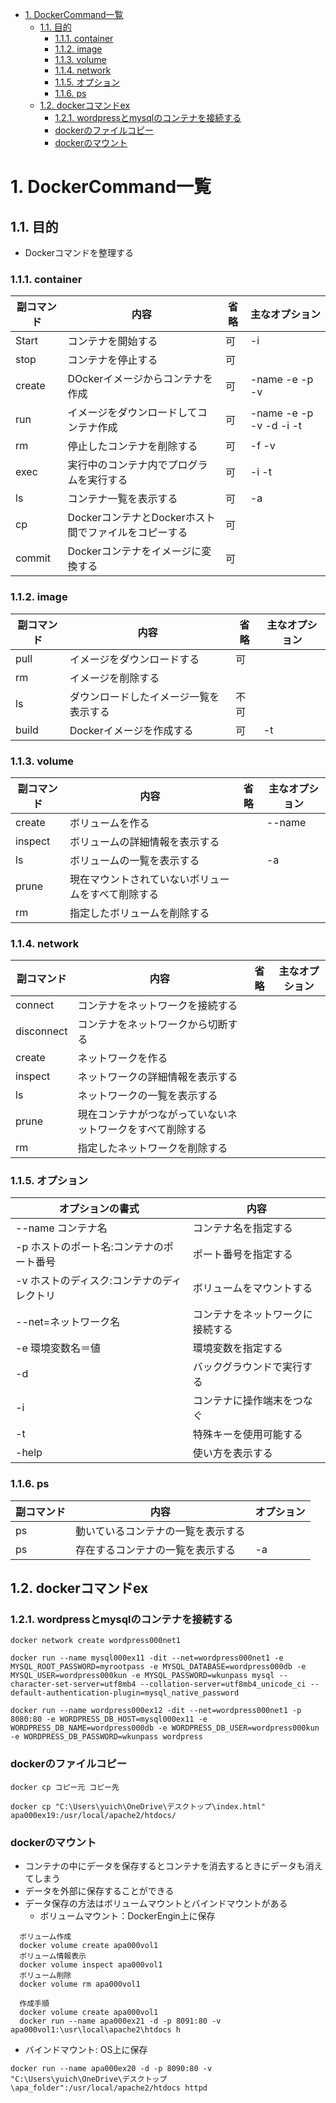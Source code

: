 <!-- TOC -->

- [1. DockerCommand一覧](#1-dockercommand一覧)
  - [1.1. 目的](#11-目的)
    - [1.1.1. container](#111-container)
    - [1.1.2. image](#112-image)
    - [1.1.3. volume](#113-volume)
    - [1.1.4. network](#114-network)
    - [1.1.5. オプション](#115-オプション)
    - [1.1.6. ps](#116-ps)
  - [1.2. dockerコマンドex](#12-dockerコマンドex)
    - [1.2.1. wordpressとmysqlのコンテナを接続する](#121-wordpressとmysqlのコンテナを接続する)
    - [dockerのファイルコピー](#dockerのファイルコピー)
    - [dockerのマウント](#dockerのマウント)

<!-- /TOC -->

# 1. DockerCommand一覧

## 1.1. 目的

- Dockerコマンドを整理する

### 1.1.1. container

|副コマンド|内容|省略|主なオプション|
|--|--|--|--|
|Start|コンテナを開始する|可|-i|
|stop|コンテナを停止する|可||
|create|DOckerイメージからコンテナを作成|可|-name -e -p -v|
|run|イメージをダウンロードしてコンテナ作成|可|-name -e -p -v -d -i -t|
|rm|停止したコンテナを削除する|可|-f -v|
|exec|実行中のコンテナ内でプログラムを実行する|可|-i -t|
|ls|コンテナ一覧を表示する|可|-a|
|cp|DockerコンテナとDockerホスト間でファイルをコピーする|可||
|commit|Dockerコンテナをイメージに変換する|可||

### 1.1.2. image

|副コマンド|内容|省略|主なオプション|
|--|--|--|--|
|pull|イメージをダウンロードする|可||
|rm|イメージを削除する|||
|ls|ダウンロードしたイメージ一覧を表示する|不可||
|build|Dockerイメージを作成する|可|-t|

### 1.1.3. volume

|副コマンド|内容|省略|主なオプション|
|--|--|--|--|
|create|ボリュームを作る||--name|
|inspect|ボリュームの詳細情報を表示する|||
|ls|ボリュームの一覧を表示する||-a|
|prune|現在マウントされていないボリュームをすべて削除する|||
|rm|指定したボリュームを削除する|||

### 1.1.4. network

|副コマンド|内容|省略|主なオプション|
|--|--|--|--|
|connect|コンテナをネットワークを接続する|||
|disconnect|コンテナをネットワークから切断する|||
|create|ネットワークを作る|||
|inspect|ネットワークの詳細情報を表示する|||
|ls|ネットワークの一覧を表示する|||
|prune|現在コンテナがつながっていないネットワークをすべて削除する|||
|rm|指定したネットワークを削除する|||

### 1.1.5. オプション

|オプションの書式|内容|
|---|--|
|--name コンテナ名|コンテナ名を指定する|
|-p ホストのポート名:コンテナのポート番号|ポート番号を指定する|
|-v ホストのディスク:コンテナのディレクトリ|ボリュームをマウントする|
|--net=ネットワーク名|コンテナをネットワークに接続する|
|-e 環境変数名＝値|環境変数を指定する|
|-d|バックグラウンドで実行する|
|-i|コンテナに操作端末をつなぐ|
|-t|特殊キーを使用可能する|
|-help|使い方を表示する|

### 1.1.6. ps

|副コマンド|内容|オプション|
|--|--|--|
|ps|動いているコンテナの一覧を表示する||
|ps|存在するコンテナの一覧を表示する|-a|

## 1.2. dockerコマンドex

### 1.2.1. wordpressとmysqlのコンテナを接続する

```
docker network create wordpress000net1

docker run --name mysql000ex11 -dit --net=wordpress000net1 -e MYSQL_ROOT_PASSWORD=myrootpass -e MYSQL_DATABASE=wordpress000db -e MYSQL_USER=wordpress000kun -e MYSQL_PASSWORD=wkunpass mysql --character-set-server=utf8mb4 --collation-server=utf8mb4_unicode_ci --default-authentication-plugin=mysql_native_password

docker run --name wordpress000ex12 -dit --net=wordpress000net1 -p 8080:80 -e WORDPRESS_DB_HOST=mysql000ex11 -e WORDPRESS_DB_NAME=wordpress000db -e WORDPRESS_DB_USER=wordpress000kun -e WORDPRESS_DB_PASSWORD=wkunpass wordpress
```

### dockerのファイルコピー

```
docker cp コピー元 コピー先

docker cp "C:\Users\yuich\OneDrive\デスクトップ\index.html" apa000ex19:/usr/local/apache2/htdocs/
```

### dockerのマウント

- コンテナの中にデータを保存するとコンテナを消去するときにデータも消えてしまう
- データを外部に保存することができる
- データ保存の方法はボリュームマウントとバインドマウントがある
  - ボリュームマウント：DockerEngin上に保存
  
```
  ボリューム作成
  docker volume create apa000vol1
  ボリューム情報表示
  docker volume inspect apa000vol1
  ボリューム削除
  docker volume rm apa000vol1

  作成手順
  docker volume create apa000vol1
  docker run --name apa000ex21 -d -p 8091:80 -v apa000vol1:\usr\local\apache2\htdocs h
  ```

  - バインドマウント: OS上に保存
  
  ```
  docker run --name apa000ex20 -d -p 8090:80 -v "C:\Users\yuich\OneDrive\デスクトップ\apa_folder":/usr/local/apache2/htdocs httpd
  ```